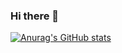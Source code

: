 ### Hi there 👋

<!--
**yuanzaiyuanfang/yuanzaiyuanfang** is a ✨ _special_ ✨ repository because its `README.md` (this file) appears on your GitHub profile.

Here are some ideas to get you started:

- 🔭 I’m currently working on ...
- 🌱 I’m currently learning ...
- 👯 I’m looking to collaborate on ...
- 🤔 I’m looking for help with ...
- 💬 Ask me about ...
- 📫 How to reach me: ...
- 😄 Pronouns: ...
- ⚡ Fun fact: ...
-->

[![Anurag's GitHub stats](https://github-readme-stats.vercel.app/api?username=yuanzaiyuanfang&count_private=true&show_icons=true&theme=radical&repo=github-readme-stats)](https://github.com/anuraghazra/github-readme-stats)
